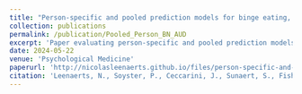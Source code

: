 ```yaml
---
title: "Person-specific and pooled prediction models for binge eating, alcohol use and binge drinking in bulimia nervosa and alcohol use disorder"
collection: publications
permalink: /publication/Pooled_Person_BN_AUD
excerpt: 'Paper evaluating person-specific and pooled prediction models for binge eating, alcohol use, and binge drinking in daily life, and identifies the most important predictors'
date: 2024-05-22
venue: 'Psychological Medicine'
paperurl: 'http://nicolasleenaerts.github.io/files/person-specific-and-pooled-prediction-models-for-binge-eating-alcohol-use-and-binge-drinking-in-bulimia-nervosa-and-alcohol-use-disorder.pdf'
citation: 'Leenaerts, N., Soyster, P., Ceccarini, J., Sunaert, S., Fisher, A., & Vrieze, E. (2024). Person-specific and pooled prediction models for binge eating, alcohol use and binge drinking in bulimia nervosa and alcohol use disorder. Psychological Medicine, 1–16. doi:10.1017/S0033291724000862'
---
```

